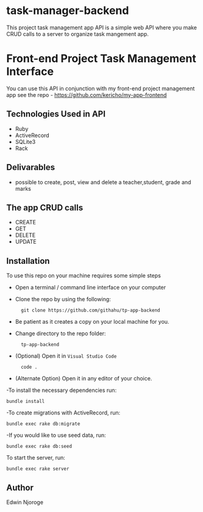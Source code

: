 # task-manager-backend
This project task management app API is a simple web API where you make CRUD calls to a server to organize task mangement app.


# Front-end Project Task Management Interface
You can use this API in conjunction with my front-end project management app see the repo - https://github.com/kericho/my-app-frontend

## Technologies Used in API
- Ruby
- ActiveRecord
- SQLite3
- Rack



 ## Delivarables
 - possible to create, post, view and delete a teacher,student, grade and marks



## The app CRUD calls
- CREATE 
- GET 
- DELETE
- UPDATE 

 ## Installation

To use this repo on your machine requires some simple steps

- Open a terminal / command line interface on your computer
- Clone the repo by using the following:

        git clone https://github.com/githahu/tp-app-backend

- Be patient as it creates a copy on your local machine for you.
- Change directory to the repo folder:

        tp-app-backend

- (Optional) Open it in ``Visual Studio Code``

        code .

- (Alternate Option) Open it in any editor of your choice.

-To install the necessary dependencies run:

    bundle install

-To create migrations with ActiveRecord, run:

    bundle exec rake db:migrate

-If you would like to use seed data, run:

    bundle exec rake db:seed

To start the server, run:

    bundle exec rake server

## Author
Edwin Njoroge
